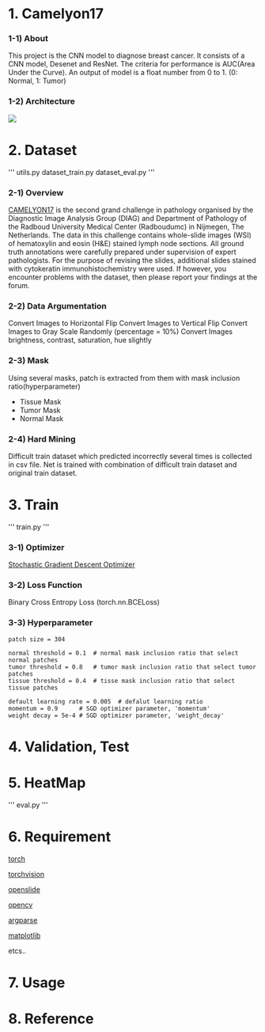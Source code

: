 # 1. Camelyon17 #


### 1-1) About
This project is the CNN model to diagnose breast cancer. It consists of a CNN model,
Desenet and ResNet. The criteria for performance is AUC(Area Under the Curve). 
An output of model is a float number from 0 to 1. (0: Normal, 1: Tumor)


### 1-2) Architecture
![](https://i.imgur.com/7yH9SKm.jpg)




# 2. Dataset
'''
utils.py
dataset_train.py
dataset_eval.py
'''

### 2-1) Overview
[CAMELYON17](https://camelyon17.grand-challenge.org/) is the second grand challenge in pathology organised 
by the Diagnostic Image Analysis Group (DIAG) and Department of Pathology of the Radboud University Medical 
Center (Radboudumc) in Nijmegen, The Netherlands.
The data in this challenge contains whole-slide images (WSI) of hematoxylin and eosin (H&E) stained lymph node sections.
All ground truth annotations were carefully prepared under supervision of expert pathologists. For the purpose of revising the slides, 
additional slides stained with cytokeratin immunohistochemistry were used. If however, you encounter problems 
with the dataset, then please report your findings at the forum.


### 2-2) Data Argumentation

Convert Images to Horizontal Flip
Convert Images to Vertical Flip
Convert Images to Gray Scale Randomly (percentage = 10%)
Convert Images brightness, contrast, saturation, hue slightly 


### 2-3) Mask
Using several masks, patch is extracted from them with mask inclusion ratio(hyperparameter) 

- Tissue Mask
![]()
- Tumor Mask
![]()
- Normal Mask
![]()

### 2-4) Hard Mining
Difficult train dataset which predicted incorrectly several times is collected in csv file.
Net is trained with combination of difficult train dataset and original train dataset.


# 3. Train
'''
train.py
'''

### 3-1) Optimizer 
[Stochastic Gradient Descent Optimizer](https://en.wikipedia.org/wiki/Stochastic_gradient_descent)


### 3-2) Loss Function
Binary Cross Entropy Loss (torch.nn.BCELoss)


### 3-3) Hyperparameter

    patch size = 304

    normal threshold = 0.1  # normal mask inclusion ratio that select normal patches
    tumor threshold = 0.8   # tumor mask inclusion ratio that select tumor patches
    tissue threshold = 0.4  # tisse mask inclusion ratio that select tissue patches

    default learning rate = 0.005  # defalut learning ratio
    momentum = 0.9      # SGD optimizer parameter, 'momentum'
    weight decay = 5e-4 # SGD optimizer parameter, 'weight_decay'
    

# 4. Validation, Test



# 5. HeatMap
'''
eval.py
'''

# 6. Requirement
[torch](http://pytorch.org/docs/master/nn.html)

[torchvision](http://pytorch.org/docs/master/torchvision/transforms.html?highlight=torchvision%20transform)

[openslide](http://openslide.org/api/python/)

[opencv](https://docs.opencv.org/3.0-beta/doc/py_tutorials/py_tutorials.html)

[argparse](http://pytorch.org/docs/0.3.0/notes/cuda.html?highlight=argparse)

[matplotlib](https://matplotlib.org/)

etcs..


# 7. Usage


# 8. Reference



